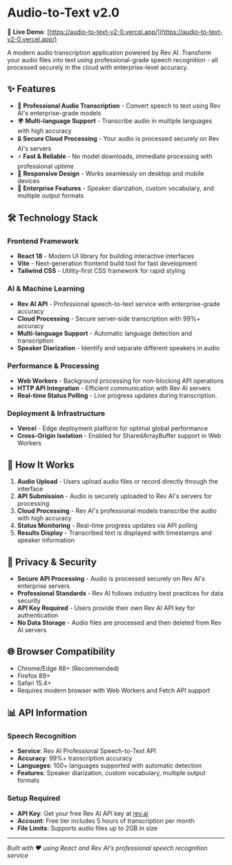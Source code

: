 # Audio-to-Text v2.0

🎤 **Live Demo**: [https://audio-to-text-v2-0.vercel.app/](https://audio-to-text-v2-0.vercel.app/)

A modern audio transcription application powered by Rev AI. Transform your audio files into text using professional-grade speech recognition - all processed securely in the cloud with enterprise-level accuracy.

## ✨ Features

- 🎯 **Professional Audio Transcription** - Convert speech to text using Rev AI's enterprise-grade models
- 🌍 **Multi-language Support** - Transcribe audio in multiple languages with high accuracy
- 🔒 **Secure Cloud Processing** - Your audio is processed securely on Rev AI's servers
- ⚡ **Fast & Reliable** - No model downloads, immediate processing with professional uptime
- 📱 **Responsive Design** - Works seamlessly on desktop and mobile devices
- 🚀 **Enterprise Features** - Speaker diarization, custom vocabulary, and multiple output formats

## 🛠️ Technology Stack

### Frontend Framework
- **React 18** - Modern UI library for building interactive interfaces
- **Vite** - Next-generation frontend build tool for fast development
- **Tailwind CSS** - Utility-first CSS framework for rapid styling

### AI & Machine Learning
- **Rev AI API** - Professional speech-to-text service with enterprise-grade accuracy
- **Cloud Processing** - Secure server-side transcription with 99%+ accuracy
- **Multi-language Support** - Automatic language detection and transcription
- **Speaker Diarization** - Identify and separate different speakers in audio

### Performance & Processing
- **Web Workers** - Background processing for non-blocking API operations
- **HTTP API Integration** - Efficient communication with Rev AI servers
- **Real-time Status Polling** - Live progress updates during transcription. 

### Deployment & Infrastructure
- **Vercel** - Edge deployment platform for optimal global performance
- **Cross-Origin Isolation** - Enabled for SharedArrayBuffer support in Web Workers

## 🧠 How It Works

1. **Audio Upload** - Users upload audio files or record directly through the interface
2. **API Submission** - Audio is securely uploaded to Rev AI's servers for processing
3. **Cloud Processing** - Rev AI's professional models transcribe the audio with high accuracy
4. **Status Monitoring** - Real-time progress updates via API polling
5. **Results Display** - Transcribed text is displayed with timestamps and speaker information

## 🔐 Privacy & Security

- **Secure API Processing** - Audio is processed securely on Rev AI's enterprise servers
- **Professional Standards** - Rev AI follows industry best practices for data security
- **API Key Required** - Users provide their own Rev AI API key for authentication
- **No Data Storage** - Audio files are processed and then deleted from Rev AI servers

## 🌐 Browser Compatibility

- Chrome/Edge 88+ (Recommended)
- Firefox 89+
- Safari 15.4+
- Requires modern browser with Web Workers and Fetch API support

## 📊 API Information

### Speech Recognition
- **Service**: Rev AI Professional Speech-to-Text API
- **Accuracy**: 99%+ transcription accuracy
- **Languages**: 100+ languages supported with automatic detection
- **Features**: Speaker diarization, custom vocabulary, multiple output formats

### Setup Required
- **API Key**: Get your free Rev AI API key at [rev.ai](https://rev.ai)
- **Account**: Free tier includes 5 hours of transcription per month
- **File Limits**: Supports audio files up to 2GB in size

---

*Built with ❤️ using React and Rev AI's professional speech recognition service*
